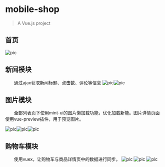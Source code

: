# mobile-shop

> A Vue.js project

## 首页
![pic](assets/1.png)

## 新闻模块
&emsp;&emsp;通过ajax获取新闻标题、点击数、评论等信息
![pic](assets/2.png)![pic](assets/9.png)

## 图片模块
&emsp;&emsp;全部列表页下使用mint-ui的图片懒加载功能，优化加载新能。图片详情页面使用vue-preview插件，用于预览图片。

![pic](assets/3.png)![pic](assets/4.png)![pic](assets/5.png)
## 购物车模块
  &emsp;&emsp;使用vuex，让购物车与商品详情页中的数据进行同步。
![pic](assets/6.png)
![pic](assets/7.png)
![pic](assets/8.png)